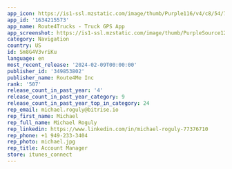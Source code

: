 ```yaml
---
app_icon: https://is1-ssl.mzstatic.com/image/thumb/Purple116/v4/c8/54/71/c85471f4-03d6-c56f-a66f-118117e4f33c/AppIcon-0-0-1x_U007emarketing-0-10-0-85-220.png/1024x1024bb.png
app_id: '1634215573'
app_name: Route4Trucks - Truck GPS App
app_screenshot: https://is1-ssl.mzstatic.com/image/thumb/PurpleSource122/v4/98/fe/2e/98fe2ea4-1952-1e28-aa10-3a2d5921afb5/c8d660f4-bcb2-484f-8c98-4147a1800f01_Slice_1.jpg/1242x2688bb.png
category: Navigation
country: US
id: Sm8G4V3vriKu
language: en
most_recent_release: '2024-02-09T00:00:00'
publisher_id: '349853802'
publisher_name: Route4Me Inc
rank: '507'
release_count_in_past_year: '4'
release_count_in_past_year_category: 9
release_count_in_past_year_top_in_category: 24
rep_email: michael.roguly@bitrise.io
rep_first_name: Michael
rep_full_name: Michael Roguly
rep_linkedin: https://www.linkedin.com/in/michael-roguly-77376710
rep_phone: +1 949-233-3404
rep_photo: michael.jpg
rep_title: Account Manager
store: itunes_connect
---
```

